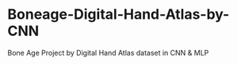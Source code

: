 # Boneage-Digital-Hand-Atlas-by-CNN
Bone Age Project by Digital Hand Atlas dataset in CNN &amp; MLP
